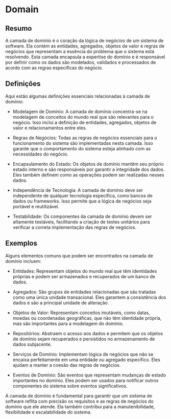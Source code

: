 # Domain

## Resumo

A camada de domínio é o coração da lógica de negócios de um sistema de software. Ela contém as entidades, agregados, objetos de valor e regras de negócios que representam a essência do problema que o sistema está resolvendo. Esta camada encapsula a expertise do domínio e é responsável por definir como os dados são modelados, validados e processados de acordo com as regras específicas do negócio.

## Definições

Aqui estão algumas definições essenciais relacionadas à camada de domínio:

- Modelagem de Domínio: A camada de domínio concentra-se na modelagem de conceitos do mundo real que são relevantes para o negócio. Isso inclui a definição de entidades, agregados, objetos de valor e relacionamentos entre eles.

- Regras de Negócios: Todas as regras de negócios essenciais para o funcionamento do sistema são implementadas nesta camada. Isso garante que o comportamento do sistema esteja alinhado com as necessidades do negócio.

- Encapsulamento do Estado: Os objetos de domínio mantêm seu próprio estado interno e são responsáveis por garantir a integridade dos dados. Eles também definem como as operações podem ser realizadas nesses dados.

- Independência de Tecnologia: A camada de domínio deve ser independente de qualquer tecnologia específica, como bancos de dados ou frameworks. Isso permite que a lógica de negócios seja portável e reutilizável.

- Testabilidade: Os componentes da camada de domínio devem ser altamente testáveis, facilitando a criação de testes unitários para verificar a correta implementação das regras de negócios.

## Exemplos

Alguns elementos comuns que podem ser encontrados na camada de domínio incluem:

- Entidades: Representam objetos do mundo real que têm identidades próprias e podem ser armazenados e recuperados de um banco de dados.

- Agregados: São grupos de entidades relacionadas que são tratadas como uma única unidade transacional. Eles garantem a consistência dos dados e são a principal unidade de alteração.

- Objetos de Valor: Representam conceitos imutáveis, como datas, moedas ou coordenadas geográficas, que não têm identidade própria, mas são importantes para a modelagem do domínio.

- Repositórios: Abstraem o acesso aos dados e permitem que os objetos de domínio sejam recuperados e persistidos no armazenamento de dados subjacente.

- Serviços de Domínio: Implementam lógica de negócios que não se encaixa perfeitamente em uma entidade ou agregado específico. Eles ajudam a manter a coesão das regras de negócios.

- Eventos de Domínio: São eventos que representam mudanças de estado importantes no domínio. Eles podem ser usados para notificar outros componentes do sistema sobre eventos significativos.

A camada de domínio é fundamental para garantir que um sistema de software reflita com precisão os requisitos e as regras de negócios do domínio que ele atende. Ela também contribui para a manutenibilidade, flexibilidade e escalabilidade do sistema.
